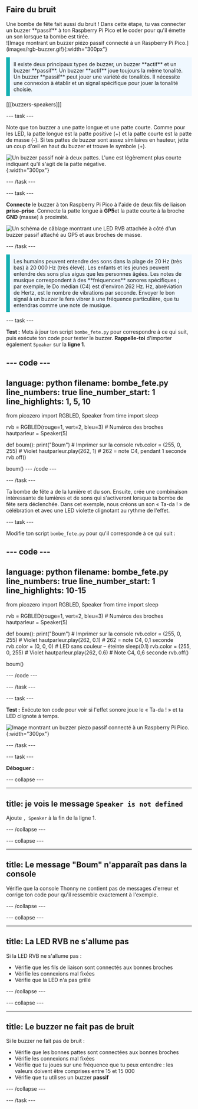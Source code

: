 ## Faire du bruit

<div style="display: flex; flex-wrap: wrap">
<div style="flex-basis: 200px; flex-grow: 1; margin-right: 15px;">
Une bombe de fête fait aussi du bruit ! Dans cette étape, tu vas connecter un buzzer **passif** à ton Raspberry Pi Pico et le coder pour qu'il émette un son lorsque ta bombe est tirée. 
</div>
<div>
![Image montrant un buzzer piézo passif connecté à un Raspberry Pi Pico.](images/rgb-buzzer.gif){:width="300px"}
</div>
</div>

<p style='border-left: solid; border-width:10px; border-color: #0faeb0; background-color: aliceblue; padding: 10px;'>
Il existe deux principaux types de buzzer, un buzzer **actif** et un buzzer **passif**. Un buzzer **actif** joue toujours la même tonalité. Un buzzer **passif** peut jouer une variété de tonalités. Il nécessite une connexion à établir et un signal spécifique pour jouer la tonalité choisie. 
</p>

[[[buzzers-speakers]]]

--- task ---

Note que ton buzzer a une patte longue et une patte courte. Comme pour les LED, la patte longue est la patte positive (+) et la patte courte est la patte de masse (-). Si tes pattes de buzzer sont assez similaires en hauteur, jette un coup d'œil en haut du buzzer et trouve le symbole (+).

![Un buzzer passif noir à deux pattes. L'une est légèrement plus courte indiquant qu'il s'agit de la patte négative.](images/buzzer.png){:width="300px"}

--- /task ---

--- task ---

**Connecte** le buzzer à ton Raspberry Pi Pico à l'aide de deux fils de liaison **prise–prise**. Connecte la patte longue à **GP5**et la patte courte à la broche **GND** (masse) à proximité.

![Un schéma de câblage montrant une LED RVB attachée à côté d'un buzzer passif attaché au GP5 et aux broches de masse.](images/rgb-led-buzzer-diagram.png)

--- /task ---

<p style='border-left: solid; border-width:10px; border-color: #0faeb0; background-color: aliceblue; padding: 10px;'>
Les humains peuvent entendre des sons dans la plage de 20 Hz (très bas) à 20 000 Hz (très élevé). Les enfants et les jeunes peuvent entendre des sons plus aigus que les personnes âgées. Les notes de musique correspondent à des **fréquences** sonores spécifiques ; par exemple, le Do médian (C4) est d'environ 262 Hz. Hz, abréviation de Hertz, est le nombre de vibrations par seconde. Envoyer le bon signal à un buzzer le fera vibrer à une fréquence particulière, que tu entendras comme une note de musique. </p>

--- task ---

**Test :** Mets à jour ton script `bombe_fete.py` pour correspondre à ce qui suit, puis exécute ton code pour tester le buzzer. **Rappelle-toi** d'importer également `Speaker` sur la **ligne 1**.

--- code ---
---
language: python
filename: bombe_fete.py
line_numbers: true
line_number_start: 1
line_highlights: 1, 5, 10
---
from picozero import RGBLED, Speaker
from time import sleep

rvb = RGBLED(rouge=1, vert=2, bleu=3) # Numéros des broches 
hautparleur = Speaker(5)

def boum():
    print("Boum") # Imprimer sur la console
    rvb.color = (255, 0, 255) # Violet
    hautparleur.play(262, 1) # 262 = note C4, pendant 1 seconde
    rvb.off()

boum()
--- /code ---

--- /task ---

Ta bombe de fête a de la lumière et du son. Ensuite, crée une combinaison intéressante de lumières et de sons qui s'activeront lorsque ta bombe de fête sera déclenchée. Dans cet exemple, nous créons un son « Ta-da ! » de célébration et avec une LED violette clignotant au rythme de l'effet.

--- task ---

Modifie ton script `bombe_fete.py` pour qu'il corresponde à ce qui suit :

--- code ---
---
language: python
filename: bombe_fete.py
line_numbers: true
line_number_start: 1
line_highlights:  10-15
---
from picozero import RGBLED, Speaker
from time import sleep

rvb = RGBLED(rouge=1, vert=2, bleu=3) # Numéros des broches
hautparleur = Speaker(5)

def boum():
    print("Boum") # Imprimer sur la console
    rvb.color = (255, 0, 255) # Violet
    hautparleur.play(262, 0.1) # 262 = note C4, 0,1 seconde
    rvb.color = (0, 0, 0) # LED sans couleur – éteinte
    sleep(0.1)
    rvb.color = (255, 0, 255) # Violet
    hautparleur.play(262, 0.6) # Note C4, 0,6 seconde
    rvb.off()

boum()

--- /code ---

--- /task ---

--- task ---

**Test :** Exécute ton code pour voir si l'effet sonore joue le « Ta-da ! » et ta LED clignote à temps.

![Image montrant un buzzer piezo passif connecté à un Raspberry Pi Pico.](images/rgb-buzzer.gif){:width="300px"}

--- /task ---

--- task ---

**Déboguer :**

--- collapse ---

---
title: je vois le message `Speaker is not defined`
---

Ajoute `, Speaker` à la fin de la ligne 1.

--- /collapse ---

--- collapse ---

---
title: Le message "Boum" n'apparaît pas dans la console
---

Vérifie que la console Thonny ne contient pas de messages d'erreur et corrige ton code pour qu'il ressemble exactement à l'exemple.

--- /collapse ---

--- collapse ---

---
title: La LED RVB ne s'allume pas
---

Si la LED RVB ne s'allume pas :
+ Vérifie que les fils de liaison sont connectés aux bonnes broches
+ Vérifie les connexions mal fixées
+ Vérifie que la LED n'a pas grillé

--- /collapse ---

--- collapse ---

---
title: Le buzzer ne fait pas de bruit
---

Si le buzzer ne fait pas de bruit :
+ Vérifie que les bonnes pattes sont connectées aux bonnes broches
+ Vérifie les connexions mal fixées
+ Vérifie que tu joues sur une fréquence que tu peux entendre : les valeurs doivent être comprises entre 15 et 15 000
+ Vérifie que tu utilises un buzzer **passif**

--- /collapse ---

--- /task ---
